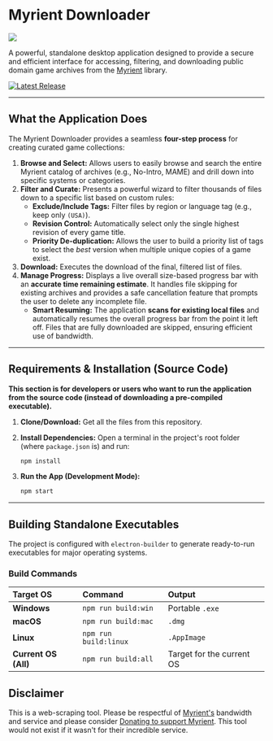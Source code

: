 # Myrient Downloader
![](assets/icon.ico)

A powerful, standalone desktop application designed to provide a secure and efficient interface for accessing, filtering, and downloading public domain game archives from the [Myrient](https://myrient.erista.me/) library.

[![Latest Release](https://img.shields.io/github/v/release/bradrevans/myrient-downloader?style=flat-square&color=22c55e&label=LATEST%20VERSION)](https://github.com/bradrevans/myrient-downloader/releases)

***

## What the Application Does

The Myrient Downloader provides a seamless **four-step process** for creating curated game collections:

1.  **Browse and Select:** Allows users to easily browse and search the entire Myrient catalog of archives (e.g., No-Intro, MAME) and drill down into specific systems or categories.
2.  **Filter and Curate:** Presents a powerful wizard to filter thousands of files down to a specific list based on custom rules:
    * **Exclude/Include Tags:** Filter files by region or language tag (e.g., keep only `(USA)`).
    * **Revision Control:** Automatically select only the single highest revision of every game title.
    * **Priority De-duplication:** Allows the user to build a priority list of tags to select the *best* version when multiple unique copies of a game exist.
3.  **Download:** Executes the download of the final, filtered list of files.
4.  **Manage Progress:** Displays a live overall size-based progress bar with an **accurate time remaining estimate**. It handles file skipping for existing archives and provides a safe cancellation feature that prompts the user to delete any incomplete file.
    * **Smart Resuming:** The application **scans for existing local files** and automatically resumes the overall progress bar from the point it left off. Files that are fully downloaded are skipped, ensuring efficient use of bandwidth.

***

## Requirements & Installation (Source Code)

**This section is for developers or users who want to run the application from the source code (instead of downloading a pre-compiled executable).**

1.  **Clone/Download:** Get all the files from this repository.

2.  **Install Dependencies:** Open a terminal in the project's root folder (where `package.json` is) and run:

    ```bash
    npm install
    ```

3.  **Run the App (Development Mode):**

    ```bash
    npm start
    ```

***

## Building Standalone Executables

The project is configured with `electron-builder` to generate ready-to-run executables for major operating systems.

### Build Commands

| Target OS | Command | Output |
| :--- | :--- | :--- |
| **Windows** | `npm run build:win` | Portable `.exe` |
| **macOS** | `npm run build:mac` | `.dmg` |
| **Linux** | `npm run build:linux` | `.AppImage` |
| **Current OS (All)** | `npm run build:all` | Target for the current OS |

## Disclaimer

This is a web-scraping tool. Please be respectful of [Myrient's](https://myrient.erista.me/) bandwidth and service and please consider [Donating to support Myrient](https://myrient.erista.me/donate/). This tool would not exist if it wasn't for their incredible service.
